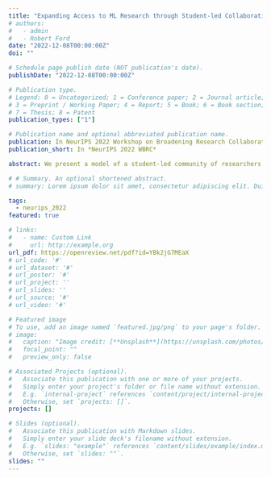 ```yaml
---
title: "Expanding Access to ML Research through Student-led Collaboratives"
# authors:
#   - admin
#   - Robert Ford
date: "2022-12-08T00:00:00Z"
doi: ""

# Schedule page publish date (NOT publication's date).
publishDate: "2022-12-08T00:00:00Z"

# Publication type.
# Legend: 0 = Uncategorized; 1 = Conference paper; 2 = Journal article;
# 3 = Preprint / Working Paper; 4 = Report; 5 = Book; 6 = Book section;
# 7 = Thesis; 8 = Patent
publication_types: ["1"]

# Publication name and optional abbreviated publication name.
publication: In NeurIPS 2022 Workshop on Broadening Research Collaborations
publication_short: In *NeurIPS 2022 WBRC*

abstract: We present a model of a student-led community of researchers to highlight the impact of pursuing collaborative machine learning research on the group’s members individually as well as towards achieving shared goals. We provide concrete examples of the guiding principles that led to the evolution of the collaborative from a reading group into a research group and eventually launching a non-profit software product to help non-technical stakeholders leverage artificial intelligence (AI), improving access to advanced technologies, and promoting open science. Our goal is to lay out a template to launch similar small-scale collaborative organisations at different institutes around the world.

# # Summary. An optional shortened abstract.
# summary: Lorem ipsum dolor sit amet, consectetur adipiscing elit. Duis posuere tellus ac convallis placerat. Proin tincidunt magna sed ex sollicitudin condimentum.

tags:
  - neurips_2022
featured: true

# links:
#   - name: Custom Link
#     url: http://example.org
url_pdf: https://openreview.net/pdf?id=YBk2jG7MEaX
# url_code: '#'
# url_dataset: '#'
# url_poster: '#'
# url_project: ''
# url_slides: ''
# url_source: '#'
# url_video: '#'

# Featured image
# To use, add an image named `featured.jpg/png` to your page's folder.
# image:
#   caption: "Image credit: [**Unsplash**](https://unsplash.com/photos/pLCdAaMFLTE)"
#   focal_point: ""
#   preview_only: false

# Associated Projects (optional).
#   Associate this publication with one or more of your projects.
#   Simply enter your project's folder or file name without extension.
#   E.g. `internal-project` references `content/project/internal-project/index.md`.
#   Otherwise, set `projects: []`.
projects: []

# Slides (optional).
#   Associate this publication with Markdown slides.
#   Simply enter your slide deck's filename without extension.
#   E.g. `slides: "example"` references `content/slides/example/index.md`.
#   Otherwise, set `slides: ""`.
slides: ""
---
```


<!-- {{% callout note %}}
Click the _Cite_ button above to demo the feature to enable visitors to import publication metadata into their reference management software.
{{% /callout %}} -->

<!-- Supplementary notes can be added here, including [code and math](https://wowchemy.com/docs/content/writing-markdown-latex/). -->
